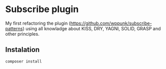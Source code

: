 # Subscribe plugin
My first refactoring the plugin (https://github.com/wppunk/subscribe-patterns) using all knowladge about KISS, DRY, YAGNI, SOLID, GRASP and other principles.

## Instalation

```bash
composer install
```

